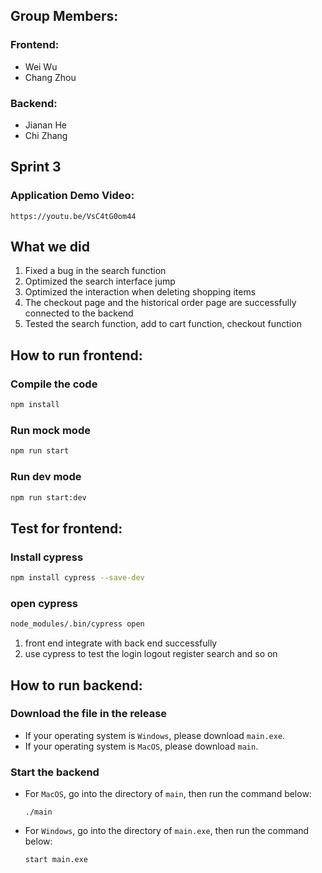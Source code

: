 ## Group Members:
### Frontend:
- Wei Wu
- Chang Zhou
### Backend:
- Jianan He
- Chi Zhang

## Sprint 3 
### Application Demo Video:
```
https://youtu.be/VsC4tG0om44
```

## What we did
1. Fixed a bug in the search function
2. Optimized the search interface jump
3. Optimized the interaction when deleting shopping items
4. The checkout page and the historical order page are successfully connected to the backend
5. Tested the search function, add to cart function, checkout function

## How to run frontend:

### Compile the code
```bash
npm install
```
### Run mock mode
```bash
npm run start
```
### Run dev mode
```bash
npm run start:dev
```
## Test for frontend:
### Install cypress
```bash
npm install cypress --save-dev
```
### open cypress
```bash
node_modules/.bin/cypress open
```

1. front end integrate with back end successfully
2. use cypress to test the login logout register search and so on

## How to run backend:

### Download the file in the release

- If your operating system is `Windows`, please download `main.exe`.
- If your operating system is `MacOS`, please download `main`.

### Start the backend

- For `MacOS`, go into the directory of `main`, then run the command below:

  ```shell
  ./main
  ```

- For `Windows`, go into the directory of `main.exe`, then run the command below:

  ```shell
  start main.exe
  ```

